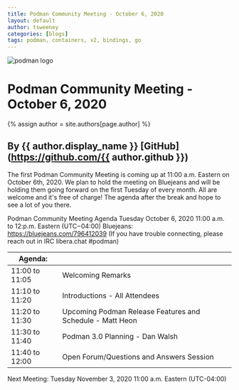 ```yaml
---
title: Podman Community Meeting - October 6, 2020 
layout: default
author: tsweeney 
categories: [blogs]
tags: podman, containers, v2, bindings, go
---
```

![podman logo](https://podman.io/images/podman.svg)

# Podman Community Meeting - October 6, 2020 
{% assign author = site.authors[page.author] %}
## By {{ author.display_name }} [GitHub](https://github.com/{{ author.github }})

The first Podman Community Meeting is coming up at 11:00 a.m. Eastern on
October 6th, 2020.  We plan to hold the meeting on Bluejeans and will be
holding them going forward on the first Tuesday of every month.
All are welcome and it's free of charge!  The agenda after the break and
hope to see a lot of you there.

<!--readmore-->
Podman Community Meeting Agenda
Tuesday October 6, 2020
11:00 a.m. to 12:p.m. Eastern (UTC−04:00)
Bluejeans: https://bluejeans.com/796412039 
(If you have trouble connecting, please reach out in IRC libera.chat #podman)

| Agenda:        |                                                           |
| -------------- | --------------------------------------------------------- |
| 11:00 to 11:05 | Welcoming Remarks                                         |
| 11:10 to 11:20 | Introductions - All Attendees                             |
| 11:20 to 11:30 | Upcoming Podman Release Features and Schedule - Matt Heon |
| 11:30 to 11:40 | Podman 3.0 Planning - Dan Walsh                           |
| 11:40 to 12:00 | Open Forum/Questions and Answers Session                  |

Next Meeting: Tuesday November 3, 2020 11:00 a.m. Eastern (UTC-04:00)
